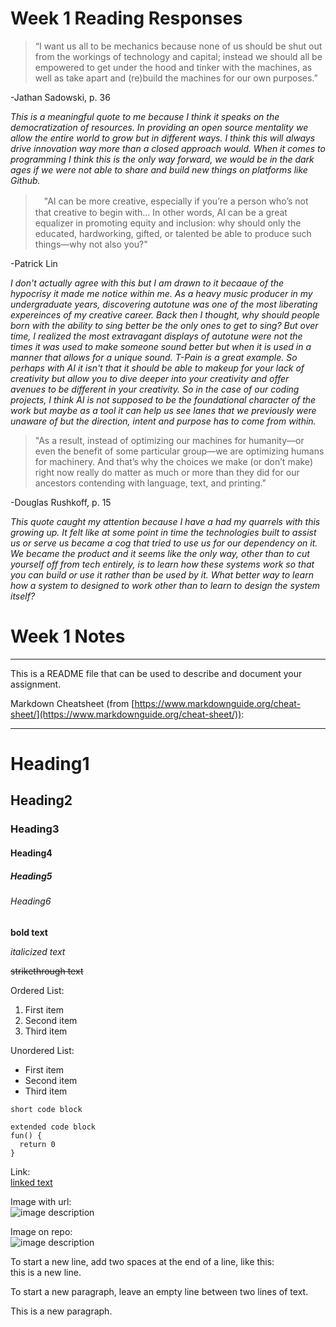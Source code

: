 # Week 1 Reading Responses

> “I want us all to be mechanics because none of us should be shut out from the workings of technology and capital; instead we should all be empowered to get under the hood and tinker with the machines, as well as take apart and (re)build the machines for our own purposes.”

-Jathan Sadowski, p. 36

*This is a meaningful quote to me because I think it speaks on the democratization of resources. In providing an open source mentality we allow the entire world to grow but in different ways. I think this will always drive innovation way more than a closed approach would. When it comes to programming I think this is the only way forward, we would be in the dark ages if we were not able to share and build new things on platforms like Github.*

>　"AI can be more creative, especially if you’re a person who’s not that creative to begin with... In other words, AI can be a great equalizer in promoting equity and inclusion: why should only the educated, hardworking, gifted, or talented be able to produce such things—why not also you?"

-Patrick Lin

*I don't actually agree with this but I am drawn to it becaaue of the hypocrisy it made me notice within me. As a heavy music producer in my undergraduate years, discovering autotune was one of the most liberating expereinces of my creative career. Back then I thought, why should people born with the ability to sing better be the only ones to get to sing? But over time, I realized the most extravagant displays of autotune were not the times it was used to make someone sound better but when it is used in a manner that allows for a unique sound. T-Pain is a great example. So perhaps with AI it isn't that it should be able to makeup for your lack of creativity but allow you to dive deeper into your creativity and offer avenues to be different in your creativity. So in the case of our coding projects, I think AI is not supposed to be the foundational character of the work but maybe as a tool it can help us see lanes that we previously were unaware of but the direction, intent and purpose has to come from within.*

>"As a result, instead of optimizing our machines for humanity—or even the benefit of some particular group—we are optimizing humans for machinery. And that’s why the choices we make (or don’t make) right now really do matter as much or more than they did for our ancestors contending with language, text, and printing." 

-Douglas Rushkoff, p. 15

*This quote caught my attention because I have a had my quarrels with this growing up. It felt like at some point in time the technologies built to assist us or serve us became a cog that tried to use us for our dependency on it. We became the product and it seems like the only way, other than to cut yourself off from tech entirely, is to learn how these systems work so that you can build or use it rather than be used by it. What better way to learn how a system to designed to work other than to learn to design the system itself?*

# Week 1 Notes

---

This is a README file that can be used to describe and document your assignment.

Markdown Cheatsheet (from [https://www.markdownguide.org/cheat-sheet/](https://www.markdownguide.org/cheat-sheet/)):

---

# Heading1
## Heading2
### Heading3
#### Heading4
##### Heading5
###### Heading6

**bold text**

*italicized text*

~~strikethrough text~~

Ordered List:
1. First item
2. Second item
3. Third item

Unordered List:
- First item
- Second item
- Third item

`short code block`

```
extended code block
fun() {
  return 0
}
```

Link:  
[linked text](https://www.example.com)


Image with url:  
![image description](https://dm-gy-6063-2024f-b.github.io/assets/homework/02/clark-espaco-modulado-00.jpg)


Image on repo:  
![image description](./file-name.jpg)


To start a new line, add two spaces at the end of a line, like this:  
this is a new line.


To start a new paragraph, leave an empty line between two lines of text.

This is a new paragraph.